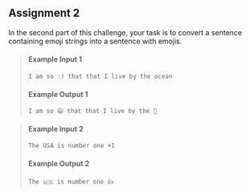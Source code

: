 ## Assignment 2 ##
In the second part of this challenge, your task is to convert a sentence containing emoji strings into a sentence with emojis.


> #### Example Input 1 ####
> `I am so :) that that I live by the ocean`
> #### Example Output 1 ####
> `I am so 😃 that that I live by the 🌊`

> #### Example Input 2 ####
> `The USA is number one +1`
> #### Example Output 2 ####
> `The 🇺🇸 is number one 👍`

